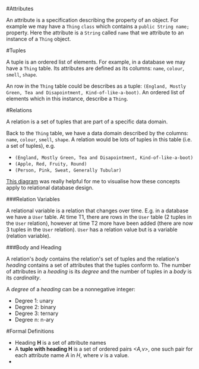 #Attributes

An attribute is a specification describing the property of an object. For example we may have a `Thing` `class` which contains a `public String name;` property. Here the attribute is a `String` called `name` that we attribute to an instance of a `Thing` object.


#Tuples

A tuple is an ordered list of elements. For example, in a database we may have a `Thing` table. Its attributes are defined as its columns: `name`, `colour`, `smell`, `shape`. 

An row in the `Thing` table could be describes as a tuple: `(England, Mostly Green, Tea and Disapointment, Kind-of-like-a-boot)`. An ordered list of elements which in this instance, describe a `Thing`.


#Relations

A relation is a set of tuples that are part of a specific data domain. 

Back to the `Thing` table, we have a data domain described by the columns: `name`, `colour`, `smell`, `shape`. A relation would be lots of tuples in this table (i.e. a set of tuples), e.g.


- `(England, Mostly Green, Tea and Disapointment, Kind-of-like-a-boot)`
- `(Apple, Red, Fruity, Round)`
- `(Person, Pink, Sweat, Generally Tubular)`


[This diagram](http://en.wikipedia.org/wiki/Relation_(database)#mediaviewer/File:Relational_database_terms.svg) was really helpful for me to visualise how these concepts apply to relational database design.


###Relation Variables

A relational variable is a relation that changes over time. E.g. in a database we have a `User` table. At time T1, there are rows in the `User` table (2 tuples in the `User` relation), however at time T2 more have been added (there are now 3 tuples in the `User` relation). `User` has a relation value but is a variable (relation variable).

###Body and Heading

A relation's _body_ contains the relation's set of tuples and the relation's _heading_ contains a set of attributes that the tuples conform to. The number of attributes in a _heading_ is its _degree_ and the number of tuples in a _body_ is its _cardinality_.

A _degree_ of a _heading_ can be a nonnegative integer:

- Degree 1: unary
- Degree 2: binary
- Degree 3: ternary
- Degree n: n-ary


#Formal Definitions

- Heading __H__ is a set of attribute names
- A __tuple with heading H__ is a set of ordered pairs _<A,v>_, one such pair for each attribute name _A_ in _H_, where _v_ is a value.
- 

